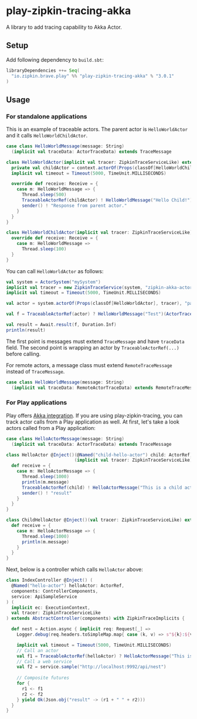 play-zipkin-tracing-akka
========

A library to add tracing capability to Akka Actor.

## Setup

Add following dependency to `build.sbt`:

```scala
libraryDependencies ++= Seq(
  "io.zipkin.brave.play" %% "play-zipkin-tracing-akka" % "3.0.1"
)
```

## Usage

### For standalone applications

This is an example of traceable actors. The parent actor is `HelloWorldActor` and it calls `HelloWorldChildActor`.

```scala
case class HelloWorldMessage(message: String)
  (implicit val traceData: ActorTraceData) extends TraceMessage

class HelloWorldActor(implicit val tracer: ZipkinTraceServiceLike) extends TraceableActor {
  private val childActor = context.actorOf(Props(classOf[HelloWorldChildActor], tracer), "child-actor")
  implicit val timeout = Timeout(5000, TimeUnit.MILLISECONDS)

  override def receive: Receive = {
    case m: HelloWorldMessage => {
      Thread.sleep(500)
      TraceableActorRef(childActor) ! HelloWorldMessage("Hello Child!")
      sender() ! "Response from parent actor."
    }
  }
}

class HelloWorldChildActor(implicit val tracer: ZipkinTraceServiceLike) extends TraceableActor {
  override def receive: Receive = {
    case m: HelloWorldMessage =>
      Thread.sleep(100)
  }
}
```

You can call `HelloWorldActor` as follows:

```scala
val system = ActorSystem("mySystem")
implicit val tracer = new ZipkinTraceService(system, "zipkin-akka-actor")
implicit val timeout = Timeout(5000, TimeUnit.MILLISECONDS)

val actor = system.actorOf(Props(classOf[HelloWorldActor], tracer), "parent-actor")

val f = TraceableActorRef(actor) ? HelloWorldMessage("Test")(ActorTraceData())

val result = Await.result(f, Duration.Inf)
println(result)
```

The first point is messages must extend `TraceMessage` and have `traceData` field. The second point is wrapping an actor by `TraceableActorRef(...)` before calling.

For remote actors, a message class must extend `RemoteTraceMessage` instead of `TraceMessage`.

```scala
case class HelloWorldMessage(message: String)
  (implicit val traceData: RemoteActorTraceData) extends RemoteTraceMessage
```

### For Play applications

Play offers [Akka integration](https://www.playframework.com/documentation/2.7.x/ScalaAkka). If you are using play-zipkin-tracing, you can track actor calls from a Play application as well. At first, let's take a look actors called from a Play application:

```scala
case class HelloActorMessage(message: String)
  (implicit val traceData: ActorTraceData) extends TraceMessage

class HelloActor @Inject()(@Named("child-hello-actor") child: ActorRef)
                          (implicit val tracer: ZipkinTraceServiceLike) extends TraceableActor {
  def receive = {
    case m: HelloActorMessage => {
      Thread.sleep(1000)
      println(m.message)
      TraceableActorRef(child) ! HelloActorMessage("This is a child actor call!")
      sender() ! "result"
    }
  }
}

class ChildHelloActor @Inject()(val tracer: ZipkinTraceServiceLike) extends TraceableActor {
  def receive = {
    case m: HelloActorMessage => {
      Thread.sleep(1000)
      println(m.message)
    }
  }
}
```

Next, below is a controller which calls `HelloActor` above:

```scala
class IndexController @Inject() (
  @Named("hello-actor") helloActor: ActorRef,
  components: ControllerComponents,
  service: ApiSampleService
) (
  implicit ec: ExecutionContext,
  val tracer: ZipkinTraceServiceLike
) extends AbstractController(components) with ZipkinTraceImplicits {

  def nest = Action.async { implicit req: Request[_] =>
    Logger.debug(req.headers.toSimpleMap.map{ case (k, v) => s"${k}:${v}"}.toSeq.mkString("\n"))

    implicit val timeout = Timeout(5000, TimeUnit.MILLISECONDS)
    // Call an actor
    val f1 = TraceableActorRef(helloActor) ? HelloActorMessage("This is an actor call!")
    // Call a web service
    val f2 = service.sample("http://localhost:9992/api/nest")
    
    // Composite futures
    for {
      r1 <- f1
      r2 <- f2
    } yield Ok(Json.obj("result" -> (r1 + " " + r2)))
  }
}
```
